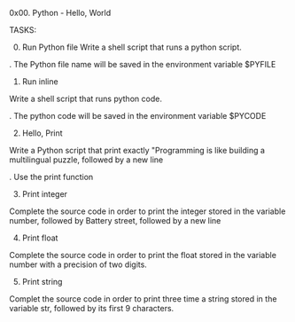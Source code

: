  0x00. Python - Hello, World

TASKS:

0. Run Python file
Write a shell script that runs a python script.

. The Python file name will be saved in the environment variable $PYFILE

1. Run inline

Write a shell script that runs python code.

. The python code will be saved in the environment variable $PYCODE

2. Hello, Print

Write a Python script that print exactly "Programming is like building
a multilingual puzzle, followed by a new line

. Use the print function

3. Print integer

Complete the source code in order to print the integer stored in the
variable number, followed by Battery street, followed by a new line

4. Print float

Complete the source code in order to print the float stored in the variable
number with a precision of two digits.

5. Print string

Complet the source code in order to print three time a string stored in the
variable str, followed by its first 9 characters.
